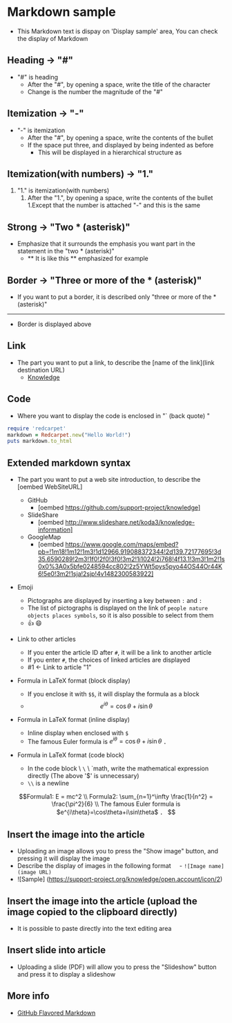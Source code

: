 # Markdown sample 
- This Markdown text is dispay on 'Display sample' area,
  You can check the display of Markdown

## Heading -> "#"
- "#" is heading
   - After the "#", by opening a space, write the title of the character
   - Change is the number the magnitude of the "#"

## Itemization -> "-"
- "-" is itemization
   - After the "#", by opening a space, write the contents of the bullet
   - If the space put three, and displayed by being indented as before
      - This will be displayed in a hierarchical structure as

## Itemization(with numbers) -> "1."
1. "1." is itemization(with numbers)
   1. After the "1.", by opening a space, write the contents of the bullet
   1.Except that the number is attached "-" and this is the same

## Strong -> "Two * (asterisk)"
- Emphasize that it surrounds the emphasis you want part in the statement in the "two * (asterisk)"
   - ** It is like this ** emphasized for example

## Border -> "Three or more of the * (asterisk)"
- If you want to put a border, it is described only "three or more of the * (asterisk)"
***
- Border is displayed above

## Link
- The part you want to put a link, to describe the [name of the link](link destination URL)
   - [Knowledge](https://support-project.org/knowledge)

## Code
- Where you want to display the code is enclosed in "` (back quote) "

```ruby
require 'redcarpet'
markdown = Redcarpet.new("Hello World!")
puts markdown.to_html
```

## Extended markdown syntax
- The part you want to put a web site introduction, to describe the [oembed WebSiteURL]
   - GitHub
      - [oembed https://github.com/support-project/knowledge]
   - SlideShare
      - [oembed http://www.slideshare.net/koda3/knowledge-information]
   - GoogleMap
      - [oembed https://www.google.com/maps/embed?pb=!1m18!1m12!1m3!1d12966.919088372344!2d139.72177695!3d35.6590289!2m3!1f0!2f0!3f0!3m2!1i1024!2i768!4f13.1!3m3!1m2!1s0x0%3A0x5bfe0248594cc802!2z5YWt5pys5pyo44OS44Or44K6!5e0!3m2!1sja!2sjp!4v1482300583922]


- Emoji
   - Pictographs are displayed by inserting a key between `:` and `:`
   - The list of pictographs is displayed on the link of `people nature objects places symbols`, so it is also possible to select from them
   - :+1: :smile:

- Link to other articles
   - If you enter the article ID after `#`, it will be a link to another article
   - If you enter `#`, the choices of linked articles are displayed
   - #1 ← Link to article "1"

- Formula in LaTeX format (block display)
   - If you enclose it with `$$`, it will display the formula as a block
   - $$ e^{i\theta} = \cos\theta + i\sin\theta $$
   
- Formula in LaTeX format (inline display)
   - Inline display when enclosed with `$`
   - The famous Euler formula is $e^{i\theta}=\cos\theta+i\sin\theta$ ．

- Formula in LaTeX format (code block)
   - In the code block \ `\` \ `math, write the mathematical expression directly (The above '$' is unnecessary)
   - `\\` is a newline

```math
Formula1: 

E = mc^2

\\

Formula2: 
\sum_{n=1}^\infty \frac{1}{n^2} = \frac{\pi^2}{6}

\\


The  famous  Euler  formula  is  $e^{i\theta}=\cos\theta+i\sin\theta$ ．


```


## Insert the image into the article
- Uploading an image allows you to press the "Show image" button, and pressing it will display the image
- Describe the display of images in the following format
    - `![Image name] (image URL)`
- ![Sample] (https://support-project.org/knowledge/open.account/icon/2)


## Insert the image into the article (upload the image copied to the clipboard directly)
- It is possible to paste directly into the text editing area


## Insert slide into article
- Uploading a slide (PDF) will allow you to press the "Slideshow" button and press it to display a slideshow


## More info
- [GitHub Flavored Markdown](https://help.github.com/articles/github-flavored-markdown/) 

